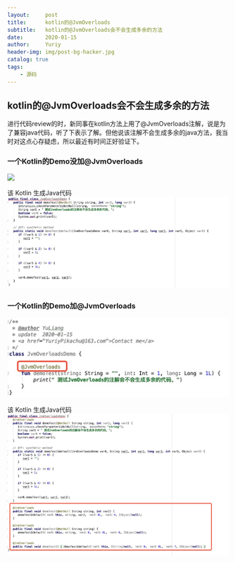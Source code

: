 ```yaml
---
layout:     post
title:      kotlin的@JvmOverloads
subtitle:   kotlin的@JvmOverloads会不会生成多余的方法
date:       2020-01-15
author:     Yuriy
header-img: img/post-bg-hacker.jpg
catalog: true
tags:
    - 源码
---
```


## kotlin的@JvmOverloads会不会生成多余的方法
进行代码review的时，新同事在kotlin方法上用了@JvmOverloads注解，说是为了兼容java代码，听了下表示了解。但他说该注解不会生成多余的java方法，我当时对这点心存疑虑，所以最近有时间正好验证下。
### 一个Kotlin的Demo没加@JvmOverloads
![](img/post-bg-hacker.jpg)

该 Kotlin 生成Java代码
![](media/15790592349897/15790598944718.jpg)

### 一个Kotlin的Demo加@JvmOverloads
![](media/15790592349897/15790599546708.jpg)

该 Kotlin 生成Java代码
![](media/15790592349897/15790600328783.jpg)
